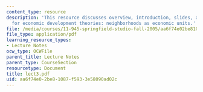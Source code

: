 ```yaml
---
content_type: resource
description: 'This resource discusses overview, introduction, slides, and discussion
  for economic development theories: neighborhoods as economic units.'
file: /media/courses/11-945-springfield-studio-fall-2005/aa6f74e02be81087f5933e58090ad02c_lect3.pdf
file_type: application/pdf
learning_resource_types:
- Lecture Notes
ocw_type: OCWFile
parent_title: Lecture Notes
parent_type: CourseSection
resourcetype: Document
title: lect3.pdf
uid: aa6f74e0-2be8-1087-f593-3e58090ad02c
---
```

